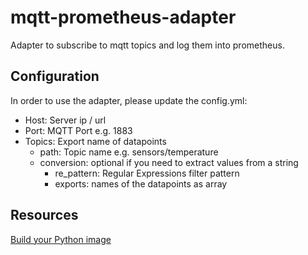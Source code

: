 # mqtt-prometheus-adapter

Adapter to subscribe to mqtt topics and log them into prometheus.

## Configuration

In order to use the adapter, please update the config.yml:
- Host: Server ip / url
- Port: MQTT Port e.g. 1883
- Topics: Export name of datapoints
    - path: Topic name e.g. sensors/temperature
    - conversion: optional if you need to extract values from a string
        - re_pattern: Regular Expressions filter pattern
        - exports: names of the datapoints as array

## Resources

[Build your Python image](https://docs.docker.com/language/python/build-images/)
